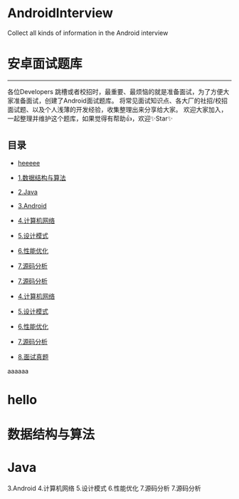 # AndroidInterview
Collect all kinds of information in the Android interview

# 安卓面试题库
----------------------------
各位Developers 跳槽或者校招时，最重要、最烦恼的就是准备面试，为了方便大家准备面试，创建了Android面试题库。
将常见面试知识点、各大厂的社招/校招面试题、以及个人浅薄的开发经验，收集整理出来分享给大家。
欢迎大家加入，一起整理并维护这个题库，如果觉得有帮助👍，欢迎✨Star✨

## 目录
- [heeeee](#hello)
- [1.数据结构与算法](#数据结构与算法)
- [2.Java](#java)
- [3.Android](#3)
- [4.计算机网络](#4)
- [5.设计模式](#5)
- [6.性能优化](#6)
- [7.源码分析](#7)
- [7.源码分析](#8)

- [4.计算机网络](#4)
- [5.设计模式](#5)
- [6.性能优化](#6)
- [7.源码分析](#7)
- [8.面试真题](#8)

<span id="java">aaaaaa</span>

# hello
# 数据结构与算法
# Java
3.Android
4.计算机网络
5.设计模式
6.性能优化
7.源码分析
7.源码分析
